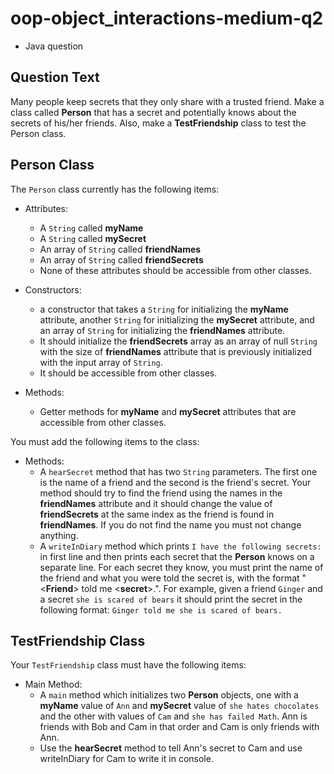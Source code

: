 # oop-object_interactions-medium-q2

- Java question

## Question Text

Many people keep secrets that they only share with a trusted friend. Make a class called **Person** that has a secret 
and potentially knows about the secrets of his/her friends.
Also, make a **TestFriendship** class to test the Person class.

## Person Class

The `Person` class currently has the following items:

- Attributes:
    - A `String` called **myName**
    - A `String` called **mySecret**
    - An array of `String` called **friendNames**
    - An array of `String` called **friendSecrets**
    - None of these attributes should be accessible from other classes.

- Constructors:
    - a constructor that takes a `String` for initializing the **myName** attribute, another `String` for initializing
      the **mySecret** attribute, and an array of `String` for initializing the **friendNames** attribute.
    - It should initialize the **friendSecrets** array as an array of null `String` with the size of **friendNames**
      attribute that is previously initialized with the input array of `String`.
    - It should be accessible from other classes.

- Methods:
    - Getter methods for **myName** and **mySecret** attributes that are accessible from other classes.

You must add the following items to the class:

- Methods:
    - A `hearSecret` method that has two `String` parameters. The first one is the name of a friend and the second is the friend's secret.
      Your method should try to find the friend using the names in the **friendNames** attribute and it should change the
      value of **friendSecrets** at the same index as the friend is found in **friendNames**. If you do not find the
      name you must not change anything.
    - A `writeInDiary` method which prints `I have the following secrets:` in first line and then prints each secret
      that the **Person** knows on a separate line. For each secret they know, you must print the name of the friend and what you were told the secret is, with the format "<**Friend**> told me <**secret**>.". For example, given a friend `Ginger` and a secret `she is scared of bears` it should print the secret in the following format: `Ginger told me she is scared of bears.`

## TestFriendship Class

Your `TestFriendship` class must have the following items:

- Main Method:
    - A `main` method which initializes two **Person** objects, one with a **myName** value of `Ann` and **mySecret**
      value of `she hates chocolates` and the other with values of `Cam` and `she has failed Math`. Ann is friends
      with Bob and Cam in that order and Cam is only friends with Ann.
    - Use the **hearSecret** method to tell Ann's secret to Cam and use writeInDiary for Cam to write it in console.